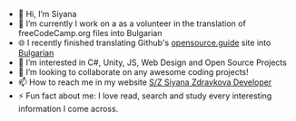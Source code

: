 - 👋 Hi, I’m Siyana 
- 🔭 I’m currently I work on a as a volunteer in the translation of freeCodeCamp.org files into Bulgarian
- 🌐 I recently finished translating Github's <a href="https://opensource.guide" target="_blank">opensource.guide</a> site into <a href="https://opensource.guide/bg/" target="_blank">Bulgarian</a>
- 👀 I’m interested in C#, Unity, JS, Web Design and Open Source Projects
- 👯 I’m looking to collaborate on any awesome coding projects!
- 📫 How to reach me in my website <a href="https://bluebutterflies.github.io/portfolio/" target="_blank">S/Z Siyana Zdravkova Developer</a>
- ⚡️ Fun fact about me: I love read, search and study every interesting information I come across.

<!---
BlueButterflies/BlueButterflies is a ✨ special ✨ repository because its `README.md` (this file) appears on your GitHub profile.
You can click the Preview link to take a look at your changes.
--->
